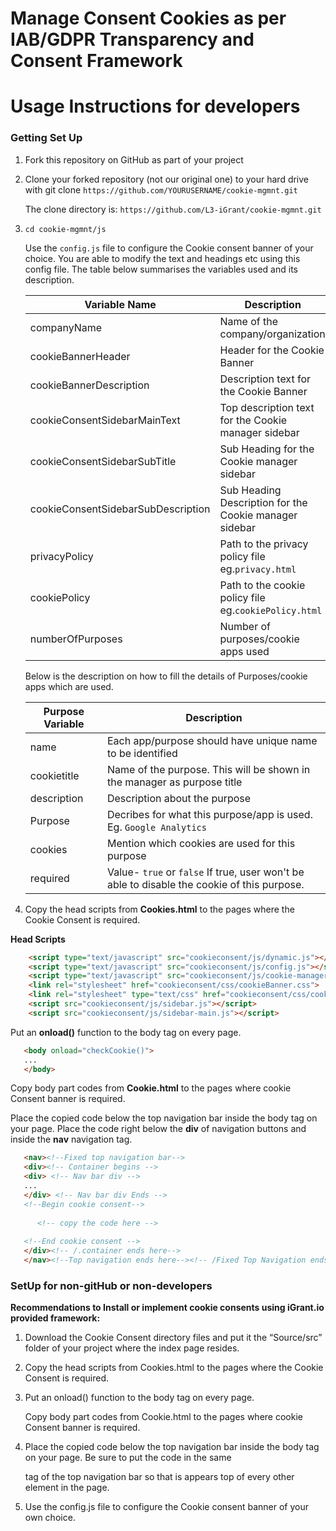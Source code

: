 # Manage Consent Cookies as per IAB/GDPR Transparency and Consent Framework

# Usage Instructions for developers

### Getting Set Up

1. Fork this repository on GitHub as part of your project
2. Clone your forked repository (not our original one) to your hard drive with git clone `https://github.com/YOURUSERNAME/cookie-mgmnt.git` 
   
   The clone directory is: 
  `https://github.com/L3-iGrant/cookie-mgmnt.git`

3. `cd cookie-mgmnt/js`
	
	Use the `config.js` file to configure the Cookie consent banner of your choice. You are able to modify the text and headings etc using this config file. The table below summarises the variables used and its description.

	| Variable Name | Description |
	|---|----|
	| companyName | Name of the company/organization |
	| cookieBannerHeader | Header for the Cookie Banner |
	| cookieBannerDescription | Description text for the Cookie Banner |
	| cookieConsentSidebarMainText| Top description text for the Cookie manager sidebar |
	| cookieConsentSidebarSubTitle| Sub Heading for the Cookie manager sidebar|
	| cookieConsentSidebarSubDescription| Sub Heading Description for the Cookie manager sidebar|
	| privacyPolicy| Path to the privacy policy file eg.`privacy.html`|
	| cookiePolicy| Path to the cookie policy file eg.`cookiePolicy.html`|
	| numberOfPurposes| Number of purposes/cookie apps used|

	Below is the description on how to fill the details of Purposes/cookie apps which are used.

	| Purpose Variable| Description |
	|---|----|
	| name | Each app/purpose should have unique name to be identified |
	| cookietitle | Name of the purpose. This will be shown in the manager as purpose title|
	| description | Description about the purpose|
	| Purpose | Decribes for what this purpose/app is used. Eg. `Google Analytics`|
	| cookies | Mention which cookies are used for this purpose|
	| required | Value- `true` or `false` If true, user won't be able to disable the cookie of this purpose.|

4. Copy the head scripts from **Cookies.html** to the pages where the Cookie Consent is required.

**Head Scripts**
```html
    <script type="text/javascript" src="cookieconsent/js/dynamic.js"></script>
    <script type="text/javascript" src="cookieconsent/js/config.js"></script>
    <script type="text/javascript" src="cookieconsent/js/cookie-manager.js"></script>
    <link rel="stylesheet" href="cookieconsent/css/cookieBanner.css">
    <link rel="stylesheet" type="text/css" href="cookieconsent/css/cookieSidebar.css" />
    <script src="cookieconsent/js/sidebar.js"></script>
    <script src="cookieconsent/js/sidebar-main.js"></script>
```
Put an **onload()** function to the body tag on every page.
```html
   <body onload="checkCookie()">
   ...
   </body>
```
Copy body part codes from **Cookie.html** to the pages where cookie Consent banner is required.

Place the copied code below the top navigation bar inside the body tag on your page. Place the code right below the **div** of
navigation buttons and inside the **nav** navigation tag.
```html
   <nav><!--Fixed top navigation bar-->
   <div><!-- Container begins --> 
   <div> <!-- Nav bar div -->
   ...
   </div> <!-- Nav bar div Ends -->
   <!--Begin cookie consent-->
      
      <!-- copy the code here -->
   
   <!--End cookie consent -->
   </div><!-- /.container ends here-->
   </nav><!--Top navigation ends here--><!-- /Fixed Top Navigation ends here-->
```

### SetUp for non-gitHub or non-developers
**Recommendations to Install or implement cookie consents using iGrant.io provided framework:**

1. Download the Cookie Consent directory files and put it the “Source/src” folder of your project where the index page resides.
2. Copy the head scripts from Cookies.html to the pages where the Cookie Consent is required.
3. Put an onload() function to the body tag on every page.
  
	Copy body part codes from Cookie.html to the pages where cookie 	Consent banner is required. 

4. Place the copied code below the top navigation bar inside the body tag on your page. Be sure to put the code in the same <div> tag of the top navigation bar so that is appears top of every other element in the page. 

5. Use the config.js file to configure the Cookie consent banner of your own choice.







